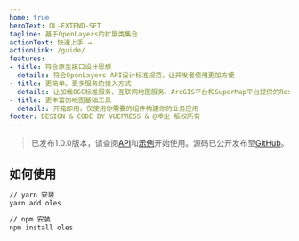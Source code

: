 ```yaml
---
home: true
heroText: OL-EXTEND-SET
tagline: 基于OpenLayers的扩展类集合
actionText: 快速上手 →
actionLink: /guide/
features:
- title: 符合原生接口设计思想
  details: 符合OpenLayers API设计标准规范，让开发者使用更加方便
- title: 更简单、更多服务的接入方式
  details: 让加载OGC标准服务、互联网地图服务、ArcGIS平台和SuperMap平台提供的Rest服务更加简单
- title: 更丰富的地图基础工具
  details: 开箱即用，仅使用你需要的组件构建你的业务应用
footer: DESIGN & CODE BY VUEPRESS & @坤尘 版权所有
---
```


> 已发布1.0.0版本，请查阅[API](https://imkch.github.io/ol-extend-set/dist/api/)和[示例](https://imkch.github.io/ol-extend-set/dist/examples/)开始使用。源码已公开发布至[GitHub](https://github.com/imkch/ol-extend-set)。
## 如何使用
``` bash
// yarn 安装
yarn add oles

// npm 安装
npm install oles
```